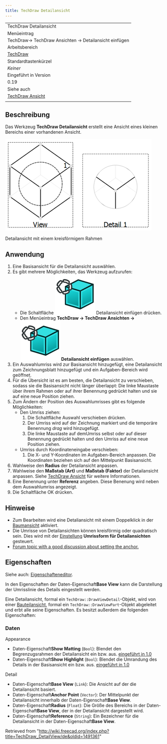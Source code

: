 ```yaml
---
title: TechDraw Detailansicht
---
```


|                                                            |
| ---------------------------------------------------------- |
| TechDraw Detailansicht                                     |
| Menüeintrag                                                |
| TechDraw→ TechDraw Ansichten → Detailansicht einfügen      |
| Arbeitsbereich                                             |
| [TechDraw](/TechDraw_Workbench/de "TechDraw Workbench/de") |
| Standardtastenkürzel                                       |
| _Keiner_                                                   |
| Eingeführt in Version                                      |
| 0.19                                                       |
| Siehe auch                                                 |
| [TechDraw Ansicht](/TechDraw_View/de "TechDraw View/de")   |
|                                                            |

## Beschreibung

Das Werkzeug **TechDraw Detailansicht** erstellt eine Ansicht eines kleinen Bereichs einer vorhandenen Ansicht.

![](/src/assets/images/ViewDetail.png)

Detailansicht mit einem kreisförmigem Rahmen

## Anwendung

1. Eine Basisansicht für die Detailansicht auswählen.
2. Es gibt mehrere Möglichkeiten, das Werkzeug aufzurufen:
   - Die Schaltfläche ![](/src/assets/images/TechDraw_DetailView.svg) Detailansicht einfügen drücken.
   - Den Menüeintrag **TechDraw → TechDraw Ansichten → ![](/src/assets/images/TechDraw_DetailView.svg) Detailansicht einfügen** auswählen.
3. Ein Auswahlumriss wird zur Basisansicht hinzugefügt, eine Detailansicht zum Zeichnungsblatt hinzugefügt und ein Aufgaben-Bereich wird geöffnet.
4. Für die Übersicht ist es am besten, die Detailansicht zu verschieben, sodass sie die Basisansicht nicht länger überlappt: Die linke Maustaste über ihrem Rahmen oder auf ihrer Benennung gedrückt halten und sie auf eine neue Position ziehen.
5. Zum Ändern der Position des Auswahlumrisses gibt es folgende Möglichkeiten:
   - Den Umriss ziehen:
     1. Die Schaltfläche Auswahl verschieben drücken.
     2. Der Umriss wird auf der Zeichnung markiert und die temporäre Benennung _drag_ wird hinzugefügt.
     3. Die linke Maustaste auf demUmriss selbst oder auf dieser Benennung gedrückt halten und den Umriss auf eine neue Position ziehen.
   - Umriss durch Koordinateneingabe verschieben:
     1. Die X- und Y-Koordinaten im Aufgaben-Bereich anpassen. Die Koordinaten beziehen sich auf den Mittelpunkt Basisansicht.
6. Wahlweise den **Radius** der Detailansicht anpassen.
7. Wahlweise den **Maßstab (Art)** und **Maßstab (Faktor)** der Detailansicht anpassen. Siehe [TechDraw Ansicht](/TechDraw_View/de#Eigenschaften "TechDraw View/de") für weitere Informationen.
8. Eine Benennung unter **Referenz** angeben. Diese Benenung wird neben dem Auswahlumriss angezeigt.
9. Die Schaltfläche OK drücken.

## Hinweise

- Zum Bearbeiten wird eine Detaliansicht mit einem Doppelklick in der [Baumansicht](/Tree_view/de "Tree view/de") aktiviert.
- Die Umrisse von Detailansichten können kreisförmig oder quadratisch sein. Dies wird mit der [Einstellung](/TechDraw_Preferences/de#Anmerkung "TechDraw Preferences/de") **Umrissform für Detailansichten** gesteuert.
- [Forum topic with a good discussion about setting the anchor.](https://www.forum.freecadweb.org/viewtopic.php?f=35&t=34055#p285281)

## Eigenschaften

Siehe auch: [Eigenschafteneditor](/Property_editor/de "Property editor/de").

In den Eigenschaften der Daten-Eigenschaft**Base View** kann die Darstellung der Umrisslinie des Details eingestellt werden.

Eine Detailansicht, formal ein `TechDraw::DrawViewDetail`-Objekt, wird von einer [Bauteilansicht](#Properties_Part_View/de), formal ein `TechDraw::DrawViewPart`-Objekt abgeleitet und erbt alle seine Eigenschaften. Es besitzt außerdem die folgenden Eigenschaften:

### Daten

Appearance

- Daten-Eigenschaft**Show Matting** (`Bool`): Blendet den Begrenzugsrahmen der Detailansicht ein bzw. aus. [eingeführt in 1.0](/Release_notes_1.0/de "Release notes 1.0/de")
- Daten-Eigenschaft**Show Highlight** (`Bool`): Blendet die Umrandung des Details in der Basisansicht ein bzw. aus. [eingeführt in 1.0](/Release_notes_1.0/de "Release notes 1.0/de")

Detail

- Daten-Eigenschaft**Base View** (`Link`): Die Ansicht auf der die Detailansicht basiert.
- Daten-Eigenschaft**Anchor Point** (`Vector`): Der Mittelpunkt der Detailansicht innerhalb der Daten-Eigenschaft**Base View**.
- Daten-Eigenschaft**Radius** (`Float`): Die Größe des Bereichs in der Daten-Eigenschaft**Base View**, der in der Detailansicht dargestellt wird.
- Daten-Eigenschaft**Reference** (`String`): Ein Bezeichner für die Detailansicht in der Daten-Eigenschaft**Base View**.

Retrieved from "<http://wiki.freecad.org/index.php?title=TechDraw_DetailView/de&oldid=1491361>"
